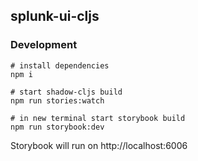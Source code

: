 ## splunk-ui-cljs

### Development

```shell
# install dependencies
npm i 

# start shadow-cljs build
npm run stories:watch

# in new terminal start storybook build
npm run storybook:dev
```

Storybook will run on http://localhost:6006

